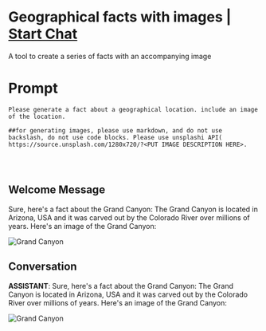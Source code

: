 

# Geographical facts with images | [Start Chat](https://gptcall.net/chat.html?data=%7B%22contact%22%3A%7B%22id%22%3A%22VEjTAeynJ4khST3qXffOz%22%2C%22flow%22%3Atrue%7D%7D)
A tool to create a series of facts with an accompanying image

# Prompt

```
Please generate a fact about a geographical location. include an image of the location.

##for generating images, please use markdown, and do not use backslash, do not use code blocks. Please use unsplashi API( https://source.unsplash.com/1280x720/?<PUT IMAGE DESCRIPTION HERE>. 




```

## Welcome Message
Sure, here's a fact about the Grand Canyon: The Grand Canyon is located in Arizona, USA and it was carved out by the Colorado River over millions of years. Here's an image of the Grand Canyon:



![Grand Canyon](https://source.unsplash.com/1280x720/?grandcanyon)

## Conversation

**ASSISTANT**: Sure, here's a fact about the Grand Canyon: The Grand Canyon is located in Arizona, USA and it was carved out by the Colorado River over millions of years. Here's an image of the Grand Canyon:



![Grand Canyon](https://source.unsplash.com/1280x720/?grandcanyon)


